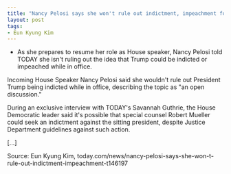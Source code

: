 ```yaml
---
title: "Nancy Pelosi says she won't rule out indictment, impeachment for Trump"
layout: post
tags:
- Eun Kyung Kim
---
```


- As she prepares to resume her role as House speaker, Nancy Pelosi told TODAY she isn't ruling out the idea that Trump could be indicted or impeached while in office.

Incoming House Speaker Nancy Pelosi said she wouldn't rule out President Trump being indicted while in office, describing the topic as "an open discussion."

During an exclusive interview with TODAY's Savannah Guthrie, the House Democratic leader said it's possible that special counsel Robert Mueller could seek an indictment against the sitting president, despite Justice Department guidelines against such action.

[...]

Source: Eun Kyung Kim, today.com/news/nancy-pelosi-says-she-won-t-rule-out-indictment-impeachment-t146197
